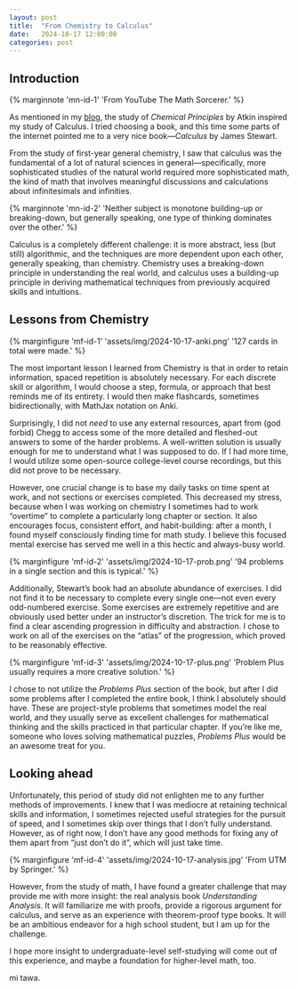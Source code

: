 ```yaml
---
layout: post
title:  "From Chemistry to Calculus"
date:   2024-10-17 12:00:00
categories: post
---
```

<!--more-->

## Introduction

{% marginnote 'mn-id-1' 'From YouTube The Math Sorcerer.' %}

As mentioned in my [blog](https://kai-wang.com/articles/24/chem), the study of *Chemical Principles* by Atkin inspired my study of Calculus. I tried choosing a book, and this time some parts of the internet pointed me to a very nice book—*Calculus* by James Stewart.

From the study of first-year general chemistry, I saw that calculus was the fundamental of a lot of natural sciences in general—specifically, more sophisticated studies of the natural world required more sophisticated math, the kind of math that involves meaningful discussions and calculations about infinitesimals and infinities.

{% marginnote 'mn-id-2' 'Neither subject is monotone building-up or breaking-down, but generally speaking, one type of thinking dominates over the other.' %}


Calculus is a completely different challenge: it is more abstract, less (but still) algorithmic, and the techniques are more dependent upon each other, generally speaking, than chemistry. Chemistry uses a breaking-down principle in understanding the real world, and calculus uses a building-up principle in deriving mathematical techniques from previously acquired skills and intuitions.

## Lessons from Chemistry

{% marginfigure 'mf-id-1' 'assets/img/2024-10-17-anki.png' '127 cards in total were made.' %}

The most important lesson I learned from Chemistry is that in order to retain information, spaced repetition is absolutely necessary. For each discrete skill or algorithm, I would choose a step, formula, or approach that best reminds me of its entirety. I would then make flashcards, sometimes bidirectionally, with MathJax notation on Anki.

Surprisingly, I did not *need* to use any external resources, apart from (god forbid) Chegg to access some of the more detailed and fleshed-out answers to some of the harder problems. A well-written solution is usually enough for me to understand what I was supposed to do. If I had more time, I would utilize some open-source college-level course recordings, but this did not prove to be necessary.

However, one crucial change is to base my daily tasks on time spent at work, and not sections or exercises completed. This decreased my stress, because when I was working on chemistry I sometimes had to work “overtime” to complete a particularly long chapter or section. It also encourages focus, consistent effort, and habit-building: after a month, I found myself consciously finding time for math study. I believe this focused mental exercise has served me well in a this hectic and always-busy world.

{% marginfigure 'mf-id-2' 'assets/img/2024-10-17-prob.png' '94 problems in a single section and this is typical.' %}

Additionally, Stewart’s book had an absolute abundance of exercises. I did not find it to be necessary to complete every single one—not even every odd-numbered exercise. Some exercises are extremely repetitive and are obviously used better under an instructor’s discretion. The trick for me is to find a clear ascending progression in difficulty and abstraction. I chose to work on all of the exercises on the “atlas” of the progression, which proved to be reasonably effective.

{% marginfigure 'mf-id-3' 'assets/img/2024-10-17-plus.png' 'Problem Plus usually requires a more creative solution.' %}

I chose to not utilize the *Problems Plus* section of the book, but after I did some problems after I completed the entire book, I think I absolutely should have. These are project-style problems that sometimes model the real world, and they usually serve as excellent challenges for mathematical thinking and the skills practiced in that particular chapter. If you’re like me, someone who loves solving mathematical puzzles, *Problems Plus* would be an awesome treat for you.

## Looking ahead

Unfortunately, this period of study did not enlighten me to any further methods of improvements. I knew that I was mediocre at retaining technical skills and information, I sometimes rejected useful strategies for the pursuit of speed, and I sometimes skip over things that I don’t fully understand. However, as of right now, I don’t have any good methods for fixing any of them apart from “just don’t do it”, which will just take time.

{% marginfigure 'mf-id-4' 'assets/img/2024-10-17-analysis.jpg' 'From UTM by Springer.' %}

However, from the study of math, I have found a greater challenge that may provide me with more insight: the real analysis book *Understanding Analysis*. It will familiarize me with proofs, provide a rigorous argument for calculus, and serve as an experience with theorem-proof type books. It will be an ambitious endeavor for a high school student, but I am up for the challenge.

I hope more insight to undergraduate-level self-studying will come out of this experience, and maybe a foundation for higher-level math, too. 

mi tawa.